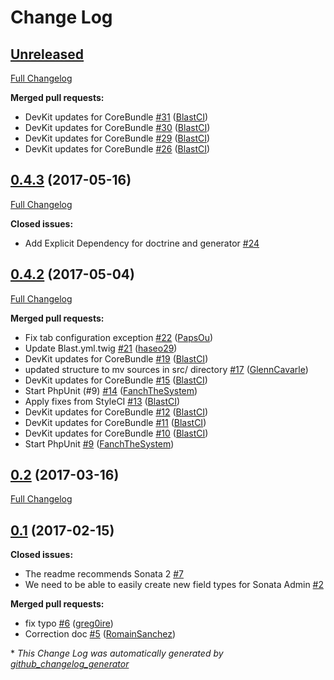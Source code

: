 # Change Log

## [Unreleased](https://github.com/blast-project/CoreBundle/tree/HEAD)

[Full Changelog](https://github.com/blast-project/CoreBundle/compare/0.4.3...HEAD)

**Merged pull requests:**

- DevKit updates for CoreBundle [\#31](https://github.com/blast-project/CoreBundle/pull/31) ([BlastCI](https://github.com/BlastCI))
- DevKit updates for CoreBundle [\#30](https://github.com/blast-project/CoreBundle/pull/30) ([BlastCI](https://github.com/BlastCI))
- DevKit updates for CoreBundle [\#29](https://github.com/blast-project/CoreBundle/pull/29) ([BlastCI](https://github.com/BlastCI))
- DevKit updates for CoreBundle [\#26](https://github.com/blast-project/CoreBundle/pull/26) ([BlastCI](https://github.com/BlastCI))

## [0.4.3](https://github.com/blast-project/CoreBundle/tree/0.4.3) (2017-05-16)
[Full Changelog](https://github.com/blast-project/CoreBundle/compare/0.4.2...0.4.3)

**Closed issues:**

- Add Explicit Dependency for doctrine and generator [\#24](https://github.com/blast-project/CoreBundle/issues/24)

## [0.4.2](https://github.com/blast-project/CoreBundle/tree/0.4.2) (2017-05-04)
[Full Changelog](https://github.com/blast-project/CoreBundle/compare/0.2...0.4.2)

**Merged pull requests:**

- Fix tab configuration exception [\#22](https://github.com/blast-project/CoreBundle/pull/22) ([PapsOu](https://github.com/PapsOu))
- Update Blast.yml.twig [\#21](https://github.com/blast-project/CoreBundle/pull/21) ([haseo29](https://github.com/haseo29))
- DevKit updates for CoreBundle [\#19](https://github.com/blast-project/CoreBundle/pull/19) ([BlastCI](https://github.com/BlastCI))
- updated structure to mv sources in src/ directory [\#17](https://github.com/blast-project/CoreBundle/pull/17) ([GlennCavarle](https://github.com/GlennCavarle))
- DevKit updates for CoreBundle [\#15](https://github.com/blast-project/CoreBundle/pull/15) ([BlastCI](https://github.com/BlastCI))
- Start PhpUnit \(\#9\) [\#14](https://github.com/blast-project/CoreBundle/pull/14) ([FanchTheSystem](https://github.com/FanchTheSystem))
- Apply fixes from StyleCI [\#13](https://github.com/blast-project/CoreBundle/pull/13) ([BlastCI](https://github.com/BlastCI))
- DevKit updates for CoreBundle [\#12](https://github.com/blast-project/CoreBundle/pull/12) ([BlastCI](https://github.com/BlastCI))
- DevKit updates for CoreBundle [\#11](https://github.com/blast-project/CoreBundle/pull/11) ([BlastCI](https://github.com/BlastCI))
- DevKit updates for CoreBundle [\#10](https://github.com/blast-project/CoreBundle/pull/10) ([BlastCI](https://github.com/BlastCI))
- Start PhpUnit [\#9](https://github.com/blast-project/CoreBundle/pull/9) ([FanchTheSystem](https://github.com/FanchTheSystem))

## [0.2](https://github.com/blast-project/CoreBundle/tree/0.2) (2017-03-16)
[Full Changelog](https://github.com/blast-project/CoreBundle/compare/0.1...0.2)

## [0.1](https://github.com/blast-project/CoreBundle/tree/0.1) (2017-02-15)
**Closed issues:**

- The readme recommends Sonata 2 [\#7](https://github.com/blast-project/CoreBundle/issues/7)
- We need to be able to easily create new field types for Sonata Admin [\#2](https://github.com/blast-project/CoreBundle/issues/2)

**Merged pull requests:**

- fix typo [\#6](https://github.com/blast-project/CoreBundle/pull/6) ([greg0ire](https://github.com/greg0ire))
- Correction doc [\#5](https://github.com/blast-project/CoreBundle/pull/5) ([RomainSanchez](https://github.com/RomainSanchez))



\* *This Change Log was automatically generated by [github_changelog_generator](https://github.com/skywinder/Github-Changelog-Generator)*
